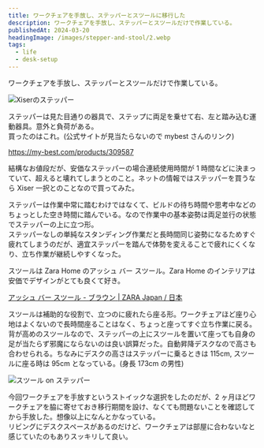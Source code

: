 ```yaml
---
title: ワークチェアを手放し、ステッパーとスツールに移行した
description: ワークチェアを手放し、ステッパーとスツールだけで作業している。
publishedAt: 2024-03-20
headingImage: /images/stepper-and-stool/2.webp
tags:
  - life
  - desk-setup
---
```


ワークチェアを手放し、ステッパーとスツールだけで作業している。

![Xiserのステッパー](/images/stepper-and-stool/3.webp)

ステッパーは見た目通りの器具で、ステップに両足を乗せて右、左と踏み込む運動器具。意外と負荷がある。  
買ったのはこれ。(公式サイトが見当たらないので mybest さんのリンク)

https://my-best.com/products/309587

結構なお値段だが、安価なステッパーの場合連続使用時間が 1 時間などに決まっていて、超えると壊れてしまうとのこと。ネットの情報ではステッパーを買うなら Xiser 一択とのことなので買ってみた。

ステッパーは作業中常に踏むわけではなくて、ビルドの待ち時間や思考中などのちょっとした空き時間に踏んでいる。なので作業中の基本姿勢は両足並行の状態でステッパーの上に立つ形。  
ステッパーなしの単純なスタンディング作業だと長時間同じ姿勢になるためすぐ疲れてしまうのだが、適宜ステッパーを踏んで体勢を変えることで疲れにくくなり、立ち作業が継続しやすくなった。

スツールは Zara Home のアッシュ バー スツール。Zara Home のインテリアは安価でデザインがとても良くて好き。

[アッシュ バー スツール - ブラウン | ZARA Japan / 日本](https://www.zara.com/jp/ja/%E3%82%A2%E3%83%83%E3%82%B7%E3%83%A5-%E3%83%8F%E3%82%99%E3%83%BC-%E3%82%B9%E3%83%84%E3%83%BC%E3%83%AB-p42365073.html)

スツールは補助的な役割で、立つのに疲れたら座る形。ワークチェアほど座り心地はよくないので長時間座ることはなく、ちょっと座ってすぐ立ち作業に戻る。  
背が高めのスツールなので、ステッパーの上にスツールを置いて座っても自身の足が当たらず邪魔にならないのは良い誤算だった。自動昇降デスクなので高さも合わせられる。ちなみにデスクの高さはステッパーに乗るときは 115cm, スツールに座る時は 95cm となっている。(身長 173cm の男性)

![スツール on ステッパー](/images/stepper-and-stool/1.webp)

今回ワークチェアを手放すというストイックな選択をしたのだが、2 ヶ月ほどワークチェアを脇に寄せておき移行期間を設け、なくても問題ないことを確認してから手放した。想像以上になんとかなっている。  
リビングにデスクスペースがあるのだけど、ワークチェアは部屋に合わないなと感じていたのもありスッキリして良い。
